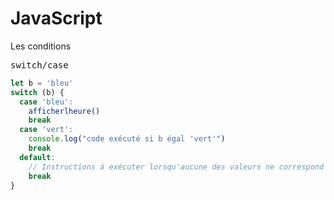 # JavaScript
Les conditions

<kbd>switch/case</kbd>
```js
let b = 'bleu'
switch (b) {
  case 'bleu':
    afficherlheure()
    break
  case 'vert':
    console.log("code exécuté si b égal 'vert'")
    break
  default:
    // Instructions à exécuter lorsqu'aucune des valeurs ne correspond
    break
}
```